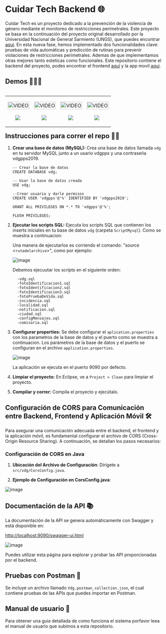 # Cuidar Tech Backend 🌐

Cuidar Tech es un proyecto dedicado a la prevención de la violencia de género mediante el monitoreo de restricciones perimetrales. Este proyecto se basa en la continuación del proyecto original desarrollado por la Universidad Nacional de General Sarmiento (UNGS), que puedes encontrar [aquí](https://www.ungs.edu.ar/new/cuidar-tech-una-posible-solucion-tecnologica-para-intervenir-en-casos-de-violencia-domestica-contra-las-mujeres). En esta nueva fase, hemos implementado dos funcionalidades clave: pruebas de vida automáticas y predicción de rutinas para prevenir violaciones de restricciones perimetrales. Ademas de que implementamos otras mejores tanto esteticas como funcionales. Este repositorio contiene el backend del proyecto, podes encontrar el frontend [aquí](https://github.com/MatiasM12/Cuidar-Tech-Frontend) y la app movil [aqui](https://github.com/MatiasM12/Cuidar-Tech-App).

<div >
<h2 >Demos 👨🏻‍💻</h2>
<table align="left" >
<tr border="none">
  <td width="25%" align="center">
    <p align="center">
     <a href="https://youtu.be/aKQAXYPiSjk" title="Go to Source">
        <img align="center" width=100% src="https://github.com/MatiasM12/Cuidar-Tech-Frontend/assets/86579814/6f3b262d-96a2-4e0c-bc93-86c2926e8c7b"   alt="VIDEO" /></a>
      </p>
    <p align="center">
        <a href="https://youtu.be/aKQAXYPiSjk" target="blank"><img align="center" src="https://img.shields.io/badge/YouTube-FF0000?style=for-the-badge&logo=youtube&logoColor=white"  /></a>
      <a href="https://github.com/MatiasM12/Cuidar-Tech-Frontend" target="blank"><img align="center" src="https://img.shields.io/badge/GitHub-100000?style=for-the-badge&logo=github&logoColor=white" alt="" /></a>
    </p>       
  </td> 
  <td width="25%" align="center">
    <p align="center">
     <a href="https://youtu.be/BMFX0KDdOmg" title="Go to Source">
        <img align="center" width=100% src="https://github.com/MatiasM12/Cuidar-Tech-Frontend/assets/86579814/cbaebad1-cecb-4491-9722-f38dbf9c86e4"   alt="VIDEO" /></a>
      </p>
    <p align="center">
        <a href="https://youtu.be/BMFX0KDdOmg" target="blank"><img align="center" src="https://img.shields.io/badge/YouTube-FF0000?style=for-the-badge&logo=youtube&logoColor=white"  /></a>
      <a href="https://github.com/MatiasM12/Cuidar-Tech-Frontend" target="blank"><img align="center" src="https://img.shields.io/badge/GitHub-100000?style=for-the-badge&logo=github&logoColor=white" alt="" /></a>
    </p>       
  </td> 
    <td width="25%" align="center">
    <p align="center">
     <a href="https://youtu.be/-thK5VzImiQ" title="Go to Source">
        <img align="center" width=100% src="https://github.com/MatiasM12/Cuidar-Tech-Frontend/assets/86579814/79cf2b8b-ad89-489b-bc2e-d37cb9fd4fc3" alt="VIDEO" /></a>
      </p>
    <p align="center">
        <a href="https://youtu.be/-thK5VzImiQ" target="blank"><img align="center" src="https://img.shields.io/badge/YouTube-FF0000?style=for-the-badge&logo=youtube&logoColor=white"  /></a>
      <a href="https://github.com/MatiasM12/Cuidar-Tech-Frontend" target="blank"><img align="center" src="https://img.shields.io/badge/GitHub-100000?style=for-the-badge&logo=github&logoColor=white" alt="" /></a>
    </p>       
  </td> 
   <td width="25%" align="center">
    <p align="center">
     <a href="https://youtu.be/US0ZI8701D8" title="Go to Source">
        <img align="center" width=100%  src="https://github.com/MatiasM12/Cuidar-Tech-App/assets/86579814/81c823d3-7ed7-43f6-b227-dcdf07ba5b3e"   alt="VIDEO" /></a>
      </p>
    <p align="center">
        <a href="https://youtu.be/US0ZI8701D8" target="blank"><img align="center" src="https://img.shields.io/badge/YouTube-FF0000?style=for-the-badge&logo=youtube&logoColor=white"  /></a>
      <a href="https://github.com/MatiasM12/Cuidar-Tech-App" target="blank"><img align="center" src="https://img.shields.io/badge/GitHub-100000?style=for-the-badge&logo=github&logoColor=white" alt="" /></a>
    </p>       
  </td> 
</tr>
</table>
</div>
<br><br>

## Instrucciones para correr el repo 👨‍🏫

1. **Crear una base de datos (MySQL):** Crea una base de datos llamada `vdg` en tu servidor MySQL junto a un usario vdgpps y una contraseña vdgpps2019.
   ```
   -- Crear la base de datos
   CREATE DATABASE vdg;
      
   -- Usar la base de datos creada
   USE vdg;

   --Crear usuario y darle permisos
   CREATE USER 'vdgpps'@'%' IDENTIFIED BY 'vdgpps2019';

   GRANT ALL PRIVILEGES ON *.* TO 'vdgpps'@'%';
    
   FLUSH PRIVILEGES;
   ```

3. **Ejecutar los scripts SQL:** Ejecuta los scripts SQL que contienen los inserts iniciales en tu base de datos `vdg` (carpeta `ScriptMysql`). Como se muestra a continuacion:

   Una manera de ejecutarlos es corriendo el comando: "source <`rutadelarchivo`>", como por ejemplo:

   ![image](https://github.com/Nicolas2k19/PP2Backend/assets/86579814/72a6ed9f-2881-4863-86eb-6d4710ae9a4c)

   Debemos ejecuutar los scripts en el siguiente orden:
   
         -vdg.sql
         -fotoIdentificacion1.sql
         -fotoIdentificacion2.sql
         -fotoIdentificacion3.sql
         -fotoPruebaDeVida.sql
         -incidencia.sql
         -localidad.sql
         -notificacion.sql
         -ciudad.sql
         -configMensajes.sql
         -comisaria.sql

5. **Configurar properties:** Se debe configurar el `aplication.properties` con los parametros de la base de datos y el puerto como se muestra a continuacion.
   Los parámetros de la base de datos y el puerto se configuran en el archivo `application.properties`.

   ![image](https://github.com/Nicolas2k19/PP2Backend/assets/86579814/ec539424-c248-4ac3-ae84-f9393bab5acb)
   
   La aplicación se ejecuta en el puerto 9090 por defecto.
   
6. **Limpiar el proyecto:** En Eclipse, ve a `Project > Clean` para limpiar el proyecto.

7. **Compilar y correr:** Compila el proyecto y ejecútalo.

## Configuración de CORS para Comunicación entre Backend, Frontend y Aplicación Móvil 🛠️

Para asegurar una comunicación adecuada entre el backend, el frontend y la aplicación móvil, es fundamental configurar el archivo de CORS (Cross-Origin Resource Sharing). A continuación, se detallan los pasos necesarios:

### Configuración de CORS en Java

1. **Ubicación del Archivo de Configuración**: Dirígete a `src/vdg/CorsConfig.java`.

2. **Ejemplo de Configuración en CorsConfig.java**:

![image](https://github.com/Nicolas2k19/PP2Backend/assets/86579814/723d19db-791d-4f3c-b8dc-9e22f02e5f55)


## Documentación de la API 📚

La documentación de la API se genera automáticamente con Swagger y está disponible en:

[http://localhost:9090/swagger-ui.html](http://localhost:9090/swagger-ui.html)

![image](https://github.com/Nicolas2k19/PP2Backend/assets/86579814/e105e139-640a-4384-bebd-e8ad43be27c4)


Puedes utilizar esta página para explorar y probar las API proporcionadas por el backend.

## Pruebas con Postman 🧬

Se incluye un archivo llamado `Vdg.postman_collection.json`, el cual contiene pruebas de las APIs que puedes importar en Postman.

## Manual de usuario 📕
Para obtener una guia detallada de como funciona el sistema porfavor leea el manual de usuario que subimos a esta repositorio.

